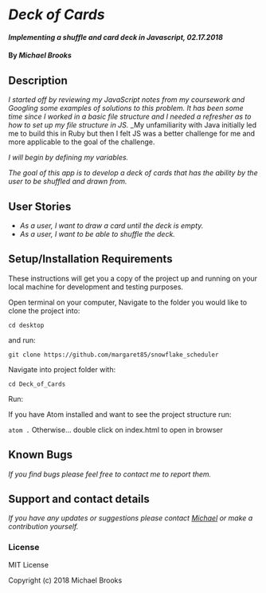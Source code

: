 # _Deck of Cards_

#### _Implementing a shuffle and card deck in Javascript, 02.17.2018_

#### By _Michael Brooks_

## Description

_I started off by reviewing my JavaScript notes from my coursework and Googling some examples of solutions to this problem.  It has been some time since I worked in a basic file structure and I needed a refresher as to how to set up my file structure in JS._
_My unfamiliarity with Java initially led me to build this in Ruby but then I felt JS was a better challenge for me and more applicable to the goal of the challenge.

_I will begin by defining my variables._

_The goal of this app is to develop a deck of cards that has the ability by the user to be shuffled and drawn from._

## User Stories

* _As a user, I want to draw a card until the deck is empty._
* _As a user, I want to be able to shuffle the deck._

## Setup/Installation Requirements

These instructions will get you a copy of the project up and running on your local machine for development and testing purposes.

Open terminal on your computer,
Navigate to the folder you would like to clone the project into:

`cd desktop`

and run:

`git clone https://github.com/margaret85/snowflake_scheduler`

Navigate into project folder with:

`cd Deck_of_Cards`

Run:

If you have Atom installed and want to see the project structure run:

`atom .` Otherwise... double click on index.html to open in browser

## Known Bugs

_If you find bugs please feel free to contact me to report them._

## Support and contact details

_If you have any updates or suggestions please contact [Michael] or make a contribution yourself._

[Michael]: mailto:mikealphabravo1982@gmail.com

### License

MIT License

Copyright (c) 2018 Michael Brooks
